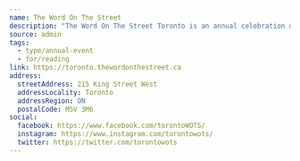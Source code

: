 ```yaml
---
name: The Word On The Street
description: "The Word On The Street Toronto is an annual celebration of storytelling, ideas and imagination, hosting Canada's largest FREE book and magazine festival, and promoting great books by Canadian and Indigenous authors year-round."
source: admin
tags:
  - type/annual-event
  - for/reading
link: https://toronto.thewordonthestreet.ca
address:
  streetAddress: 215 King Street West
  addressLocality: Toronto
  addressRegion: ON
  postalCode: M5V 3M6
social:
  facebook: https://www.facebook.com/torontoWOTS/
  instagram: https://www.instagram.com/torontowots/
  twitter: https://twitter.com/torontowots
---
```

